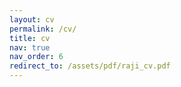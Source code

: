 ```yaml
---
layout: cv
permalink: /cv/
title: cv
nav: true
nav_order: 6
redirect_to: /assets/pdf/raji_cv.pdf
---
```

